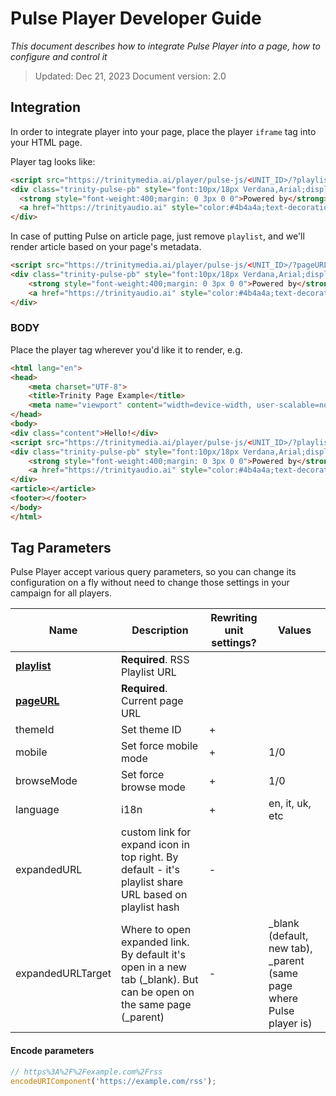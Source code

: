 # Pulse Player Developer Guide

*This document describes how to integrate Pulse Player into a page, how to configure and control it*

> Updated: Dec 21, 2023
> Document version: 2.0

## Integration

In order to integrate player into your page, place the player `iframe` tag into your HTML page.

Player tag looks like:

```html
<script src="https://trinitymedia.ai/player/pulse-js/<UNIT_ID>/?playlist=<PLAYLIST_URL>&pageURL=<PAGE_URL>"></script>
<div class="trinity-pulse-pb" style="font:10px/18px Verdana,Arial;display:flex;justify-content:flex-end;margin-right:5px">
  <strong style="font-weight:400;margin: 0 3px 0 0">Powered by</strong>
  <a href="https://trinityaudio.ai" style="color:#4b4a4a;text-decoration:none;font-weight:700">trinityaudio.ai</a>
</div>
```

In case of putting Pulse on article page, just remove `playlist`, and we'll render article based on your page's
metadata.

```html
<script src="https://trinitymedia.ai/player/pulse-js/<UNIT_ID>/?pageURL=<PAGE_URL>"></script>
<div class="trinity-pulse-pb" style="font:10px/18px Verdana,Arial;display:flex;justify-content:flex-end;margin-right:5px">
    <strong style="font-weight:400;margin: 0 3px 0 0">Powered by</strong>
    <a href="https://trinityaudio.ai" style="color:#4b4a4a;text-decoration:none;font-weight:700">trinityaudio.ai</a>
</div>
```

### BODY

Place the player tag wherever you'd like it to render, e.g.

```html
<html lang="en">
<head>
    <meta charset="UTF-8">
    <title>Trinity Page Example</title>
    <meta name="viewport" content="width=device-width, user-scalable=no, initial-scale=1" />
</head>
<body>
<div class="content">Hello!</div>
<script src="https://trinitymedia.ai/player/pulse-js/<UNIT_ID>/?playlist=<PLAYLIST_URL>&pageURL=<PAGE_URL>"></script>
<div class="trinity-pulse-pb" style="font:10px/18px Verdana,Arial;display:flex;justify-content:flex-end;margin-right:5px">
    <strong style="font-weight:400;margin: 0 3px 0 0">Powered by</strong>
    <a href="https://trinityaudio.ai" style="color:#4b4a4a;text-decoration:none;font-weight:700">trinityaudio.ai</a>
</div>
<article></article>
<footer></footer>
</body>
</html>
```

## Tag Parameters

Pulse Player accept various query parameters, so you can change its configuration on a fly without need to change those
settings in your campaign for all players.

| Name                               | Description                                                                                                         | Rewriting unit settings? | Values                                                               |
|------------------------------------|---------------------------------------------------------------------------------------------------------------------|--------------------------|----------------------------------------------------------------------|
| [**playlist**](#encode-parameters) | **Required**. RSS Playlist URL                                                                                      |                          |                                                                      |
| [**pageURL**](#encode-parameters)  | **Required**. Current page URL                                                                                      |                          |                                                                      |
| themeId                            | Set theme ID                                                                                                        | +                        |                                                                      |
| mobile                             | Set force mobile mode                                                                                               | +                        | 1/0                                                                  |
| browseMode                         | Set force browse mode                                                                                               | +                        | 1/0                                                                  |
| language                           | i18n                                                                                                                | +                        | en, it, uk, etc                                                      |
| expandedURL                        | custom link for expand icon in top right. By default - it's playlist share URL based on playlist hash               | -                        |                                                                      |
| expandedURLTarget                  | Where to open expanded link. By default it's open in a new tab (_blank). But can be open on the same page (_parent) | -                        | _blank (default, new tab), _parent (same page where Pulse player is) |

#### Encode parameters

```js
// https%3A%2F%2Fexample.com%2Frss
encodeURIComponent('https://example.com/rss');
```
